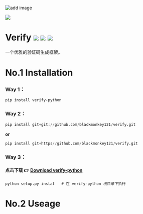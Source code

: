 ![add image](https://github.com/blackmonkey121/verify/tree/master/image/*.png)

![](https://github.com/blackmonkey121/verify/tree/master/image/verify_logo.png)

# Verify ![](https://img.shields.io/badge/license-GNU%203.9-brightgreen)  ![](https://img.shields.io/badge/version-0.1-informational)  ![](https://img.shields.io/badge/python-3.x-blueviolet)
一个优雅的验证码生成框架。

# No.1 Installation

### Way 1：

```pyhton
pip install verify-python
```


### Way 2：

```python
pip install git+git://github.com/blackmonkey121/verify.git
```

**or**

```python
pip install git+https//github.com/blackmonkey121/verify.git
```



### Way 3：

#### 点击下载  👉  [Download verify-python](https://github.com/blackmonkey121/verify/archive/master.zip)

```shell
python setup.py instal   # 在 verify-python 根目录下执行
```



# No.2 Useage









